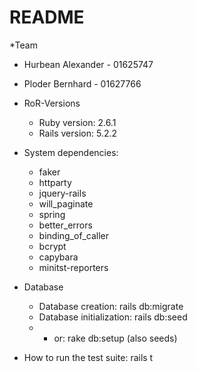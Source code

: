 # README

*Team
  * Hurbean Alexander - 01625747
  * Ploder Bernhard - 01627766

* RoR-Versions
  * Ruby version: 2.6.1
  * Rails version: 5.2.2

* System dependencies:
  * faker
  * httparty
  * jquery-rails
  * will_paginate
  * spring
  * better_errors
  * binding_of_caller
  * bcrypt
  * capybara
  * minitst-reporters

* Database
  * Database creation: rails db:migrate
  * Database initialization: rails db:seed
  * - or: rake db:setup (also seeds)

* How to run the test suite: rails t